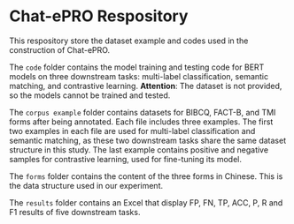 # Chat-ePRO Respository
This respository store the dataset example and codes used in the construction of Chat-ePRO.

The `code` folder contains the model training and testing code for BERT models on three downstream tasks: multi-label classification, semantic matching, and contrastive learning. 
**Attention**: The dataset is not provided, so the models cannot be trained and tested.

The `corpus example` folder contains datasets for BIBCQ, FACT-B, and TMI forms after being annotated. Each file includes three examples. The first two examples in each file are used for multi-label classification and semantic matching, as these two downstream tasks share the same dataset structure in this study. The last example contains positive and negative samples for contrastive learning, used for fine-tuning its model.

The `forms` folder contains the content of the three forms in Chinese. This is the data structure used in our experiment.

The `results` folder contains an Excel that display FP, FN, TP, ACC, P, R and F1 results of five downstream tasks. 